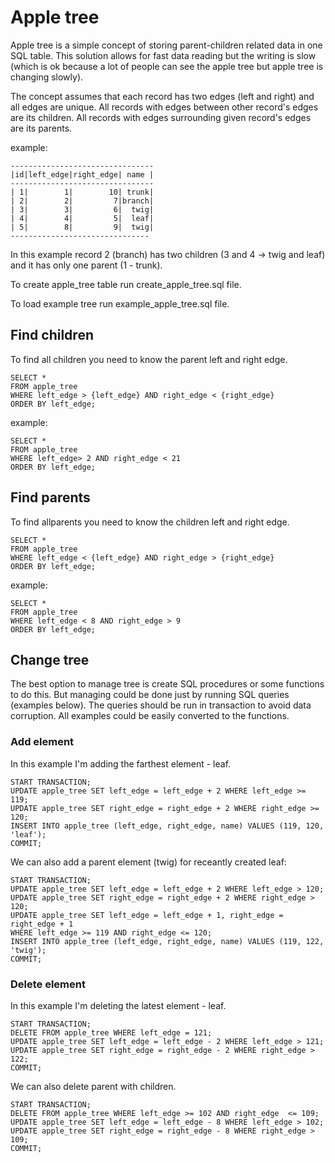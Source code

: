 # Apple tree

Apple tree is a simple concept of storing parent-children related data in one SQL table. This solution allows for fast data reading but the writing is slow (which is ok because a lot of people can see the apple tree but apple tree is changing slowly).

The concept assumes that each record has two edges (left and right) and all edges are unique. All records with edges between other record's edges are its children. All records with edges surrounding given record's edges are its parents.

example:
```
--------------------------------
|id|left_edge|right_edge| name |
--------------------------------
| 1|        1|        10| trunk|
| 2|        2|         7|branch|
| 3|        3|         6|  twig|
| 4|        4|         5|  leaf|
| 5|        8|         9|  twig|
-------------------------------
```
In this example record 2 (branch) has two children (3 and 4 -> twig and leaf) and it has only one parent (1 - trunk).

To create apple_tree table run create_apple_tree.sql file.

To load example tree run example_apple_tree.sql file.

## Find children

To find all children you need to know the parent left and right edge.

```
SELECT * 
FROM apple_tree 
WHERE left_edge > {left_edge} AND right_edge < {right_edge} 
ORDER BY left_edge;
```
example:
```
SELECT * 
FROM apple_tree 
WHERE left_edge> 2 AND right_edge < 21 
ORDER BY left_edge;
```

## Find parents

To find allparents you need to know the children left and right edge.

```
SELECT * 
FROM apple_tree 
WHERE left_edge < {left_edge} AND right_edge > {right_edge} 
ORDER BY left_edge;
```
example:
```
SELECT * 
FROM apple_tree 
WHERE left_edge < 8 AND right_edge > 9 
ORDER BY left_edge;
```

## Change tree

The best option to manage tree is create SQL procedures or some functions to do this. 
But managing could be done just by running SQL queries (examples below). The queries should be run in transaction to avoid data corruption.
All examples could be easily converted to the functions.

### Add element

In this example I'm adding the farthest element - leaf.
```
START TRANSACTION;
UPDATE apple_tree SET left_edge = left_edge + 2 WHERE left_edge >= 119;
UPDATE apple_tree SET right_edge = right_edge + 2 WHERE right_edge >= 120;
INSERT INTO apple_tree (left_edge, right_edge, name) VALUES (119, 120, 'leaf');
COMMIT;
```
We can also add a parent element (twig) for receantly created leaf:
```
START TRANSACTION;
UPDATE apple_tree SET left_edge = left_edge + 2 WHERE left_edge > 120;
UPDATE apple_tree SET right_edge = right_edge + 2 WHERE right_edge > 120;
UPDATE apple_tree SET left_edge = left_edge + 1, right_edge = right_edge + 1 
WHERE left_edge >= 119 AND right_edge <= 120;
INSERT INTO apple_tree (left_edge, right_edge, name) VALUES (119, 122, 'twig');
COMMIT;
```

### Delete element

In this example I'm deleting the latest element - leaf.
```
START TRANSACTION;
DELETE FROM apple_tree WHERE left_edge = 121;
UPDATE apple_tree SET left_edge = left_edge - 2 WHERE left_edge > 121;
UPDATE apple_tree SET right_edge = right_edge - 2 WHERE right_edge > 122;
COMMIT;
```
We can also delete parent with children.
```
START TRANSACTION;
DELETE FROM apple_tree WHERE left_edge >= 102 AND right_edge  <= 109;
UPDATE apple_tree SET left_edge = left_edge - 8 WHERE left_edge > 102;
UPDATE apple_tree SET right_edge = right_edge - 8 WHERE right_edge > 109;
COMMIT;
```
